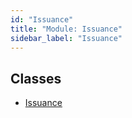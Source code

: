 ```yaml
---
id: "Issuance"
title: "Module: Issuance"
sidebar_label: "Issuance"
---
```


## Classes

- [Issuance](../../../../../../classes/API/Entities/Asset/Fungible/Issuance/Issuance.md)
